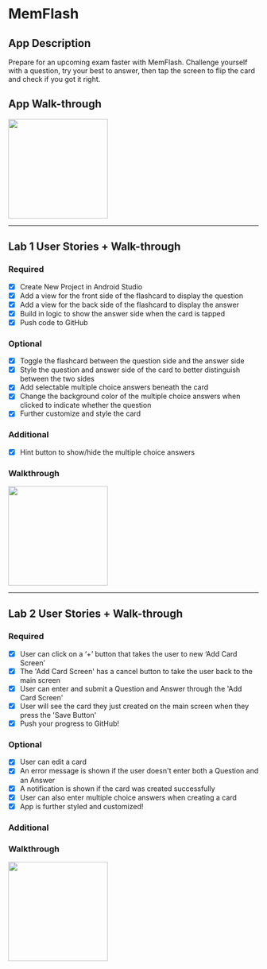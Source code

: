 # MemFlash

## App Description
Prepare for an upcoming exam faster with MemFlash.
Challenge yourself with a question, try your best to answer, then tap the screen to flip the card and check if you got it right.

## App Walk-through
<img src="https://i.imgur.com/mDiyuXg.gif" width=200><br>

---

## Lab 1 User Stories + Walk-through
### Required
- [x] Create New Project in Android Studio
- [x] Add a view for the front side of the flashcard to display the question
- [x] Add a view for the back side of the flashcard to display the answer
- [x] Build in logic to show the answer side when the card is tapped
- [x] Push code to GitHub
### Optional
- [x] Toggle the flashcard between the question side and the answer side
- [x] Style the question and answer side of the card to better distinguish between the two sides
- [x] Add selectable multiple choice answers beneath the card
- [x] Change the background color of the multiple choice answers when clicked to indicate whether the question
- [x] Further customize and style the card
### Additional
- [x] Hint button to show/hide the multiple choice answers
### Walkthrough
<img src="https://i.imgur.com/qjYDtMe.gif" width=200><br>

---

## Lab 2 User Stories + Walk-through
### Required
- [x] User can click on a ‘+’ button that takes the user to new ‘Add Card Screen’
- [x] The 'Add Card Screen' has a cancel button to take the user back to the main screen
- [x] User can enter and submit a Question and Answer through the 'Add Card Screen'
- [x] User will see the card they just created on the main screen when they press the 'Save Button'
- [x] Push your progress to GitHub!
### Optional
- [x] User can edit a card
- [x] An error message is shown if the user doesn't enter both a Question and an Answer
- [x] A notification is shown if the card was created successfully
- [x] User can also enter multiple choice answers when creating a card
- [x] App is further styled and customized!
### Additional
### Walkthrough
<img src="https://i.imgur.com/mDiyuXg.gif" width=200><br>
